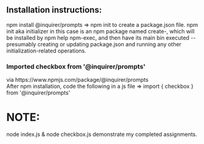 <h2> Installation instructions:</h2>
<p>npm install @inquirer/prompts => npm init to create a package.json file. npm init aka initializer in this case is an npm package named create-<initializer>, 
  which will be installed by npm help npm-exec, 
  and then have its main bin executed -- presumably creating or updating package.json and running any other initialization-related operations.</p>

  <h3>Imported checkbox from '@inquirer/prompts'</h3>
  via https://www.npmjs.com/package/@inquirer/prompts <br>
After npm installation, code the following in a js file => import { checkbox } from '@inquirer/prompts'

<h1>NOTE:</h1>
node index.js & node checkbox.js demonstrate my completed assignments.
